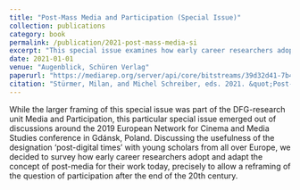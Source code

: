 ```yaml
---
title: "Post-Mass Media and Participation (Special Issue)"
collection: publications
category: book
permalink: /publication/2021-post-mass-media-si
excerpt: "This special issue examines how early career researchers adopt and adapt the concept of post-media for their work today to allow a reframing of the question of participation after the end of the 20th century."
date: 2021-01-01
venue: "Augenblick, Schüren Verlag"
paperurl: "https://mediarep.org/server/api/core/bitstreams/39d32d41-7b42-447d-bd31-a8d4e5d398a0/content"
citation: "Stürmer, Milan, and Michel Schreiber, eds. 2021. &quot;Post-Mass Media and Participation (Special Issue).&quot <i>Augenblick: Konstanzer Hefte Zur Medienwissenschaft</i>, 80."
---
```


While the larger framing of this special issue was part of the DFG-research unit Media and Participation, this particular special issue emerged out of discussions around the 2019 European Network for Cinema and Media Studies conference in Gdánsk, Poland. Discussing the usefulness of the designation ‘post-digital times’ with young scholars from all over Europe, we decided to survey how early career researchers adopt and adapt the concept of post-media for their work today, precisely to allow a reframing of the question of participation after the end of the 20th century.
